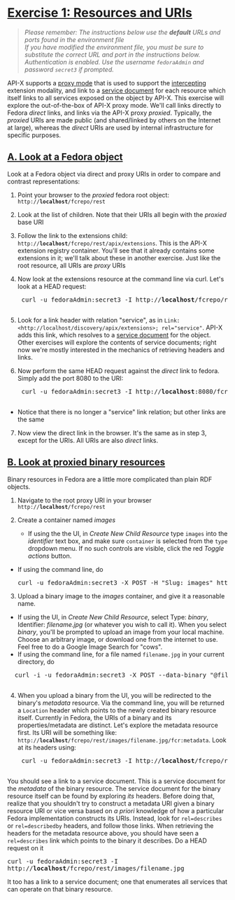 <h1><a href="#ex1" id="ex1" class="anchor">Exercise 1: Resources and URIs</a></h1>

> *Please remember:*
> *The instructions below use the **default** URLs and ports found in the environment file*  
> *If you have modified the environment file, you must be sure to substitute the correct URL and port in the instructions below.*
> *Authentication is enabled.  Use the username `fedoraAdmin` and password `secret3` if prompted.*

API-X supports a [proxy mode](https://github.com/fcrepo4-labs/fcrepo-api-x/blob/master/src/site/markdown/uris-in-apix.md#api-x-intercepting-uris) that is used to support the [intercepting](https://github.com/fcrepo4-labs/fcrepo-api-x/blob/master/src/site/markdown/execution-and-routing.md#intercepting-modality) extension modality, and link to a [service document](https://github.com/fcrepo4-labs/fcrepo-api-x/blob/master/src/site/markdown/service-discovery-and-binding.md#service-document) for each resource which itself links to all services exposed on the object by API-X.  This exercise will explore the out-of-the-box of API-X proxy mode.  We'll call links directly to Fedora *direct* links, and links via the API-X proxy *proxied*.  Typically, the *proxied* URIs are made public (and shared/linked by others on the Internet at large), whereas the *direct* URIs are used by internal infrastructure for specific purposes.

<h2><a href="#ex1a" id="ex1a" class="anchor">A. Look at a Fedora object</a></h2>

Look at a Fedora object via direct and proxy URIs in order to compare and contrast representations:

1. Point your browser to the *proxied* fedora root object:  <code>http://**localhost**/fcrepo/rest</code>

2. Look at the list of children.  Note that their URIs all begin with the *proxied* base URI

3. Follow the link to the extensions child: <code>http://**localhost**/fcrepo/rest/apix/extensions</code>.  This is the API-X extension registry container.  You'll see that it already contains some extensions in it; we'll talk about these in another exercise.  Just like the root resource, all URIs are *proxy* URIs

4. Now look at the extensions resource at the command line via curl.  Let's look at a HEAD request:
    <pre>
    curl -u fedoraAdmin:secret3 -I http://<b>localhost</b>/fcrepo/rest/apix/extensions
    </pre>

5. Look for a link header with relation "service", as in `Link: <http://localhost/discovery/apix/extensions>; rel="service"`.  API-X adds this link, which resolves to a [service document](https://github.com/fcrepo4-labs/fcrepo-api-x/blob/master/src/site/markdown/service-discovery-and-binding.md#service-document) for the object.  Other exercises will explore the contents of service documents; right now we're mostly interested in the mechanics of retrieving headers and links.

6. Now perform the same HEAD request against the *direct* link to fedora.  Simply add the port 8080 to the URI:
    <pre>
    curl -u fedoraAdmin:secret3 -I http://<b>localhost</b>:8080/fcrepo/rest/apix/extensions
    </pre>
  - Notice that there is no longer a "service" link relation; but other links are the same

7. Now view the direct link in the browser.  It's the same as in step 3, except for the URIs.  All URIs are also *direct* links.

<h2><a href="#ex1b" id="ex1b" class="anchor">B. Look at proxied binary resources</a></h2>

Binary resources in Fedora are a little more complicated than plain RDF objects.

1. Navigate to the root proxy URI in your browser <code>http://**localhost**/fcrepo/rest</code>

2. Create a container named _images_
   * If using the the UI, in _Create New Child Resource_ type `images` into the _identifier_ text box, and make sure `container` is selected from the `type` dropdown menu.  If no such controls are visible, click the red _Toggle actions_ button.
  * If using the command line, do
    <pre>
    curl -u fedoraAdmin:secret3 -X POST -H "Slug: images" http://<b>localhost</b>/fcrepo/rest
    </pre>

3. Upload a binary image to the _images_ container, and give it a reasonable name.  
  * If using the UI, in _Create New Child Resource_, select Type: _binary_, Identifier: _filename.jpg_ (or whatever you wish to call it).  When you select _binary_, you'll be prompted to upload an image from your local machine.  Choose an arbitrary image, or download one from the internet to use.  Feel free to do a Google Image Search for "cows".
  * If using the command line, for a file named `filename.jpg` in your current directory, do
  <pre>
  curl -i -u fedoraAdmin:secret3 -X POST --data-binary "@filename.jpg" -H "Slug: filename.jpg" -H "Content-Disposition: attachment; filename=\"filename.jpg\"" http://<b>localhost</b>/fcrepo/rest/images
  </pre>

4. When you upload a binary from the UI, you will be redirected to the binary's _metadata_ resource.  Via the command line, you will be returned a `Location` header which points to the newly created binary resource itself.  Currently in Fedora, the URIs of a binary and its properties/metadata are distinct. Let's explore the metadata resource first.  Its URI will be something like: <code>http://**localhost**/fcrepo/rest/images/filename.jpg/fcr:metadata</code>.  Look at its headers using:
    <pre>
    curl -u fedoraAdmin:secret3 -I http://<b>localhost</b>/fcrepo/rest/images/filename.jpg/fcr:metadata
    </pre>
You should see a link to a service document.  This is a service document for the _metadata_ of the binary resource.  The service document for the binary resource itself can be found by exploring _its_ headers.  Before doing that, realize that you shouldn't try to construct a metadata URI given a binary resource URI or vice versa based on _a priori_ knowledge of how a particular Fedora implementation constructs its URIs.  Instead, look for `rel=describes` or `rel=describedby` headers, and follow those links.  When retrieving the headers for the metadata resource above, you should have seen a `rel=describes` link which points to the binary it describes.  Do a HEAD request on it
    <pre>
    curl -u fedoraAdmin:secret3 -I http://<b>localhost</b>/fcrepo/rest/images/filename.jpg
    </pre>
It too has a link to a service document; one that enumerates all services that can operate on that binary resource.  
